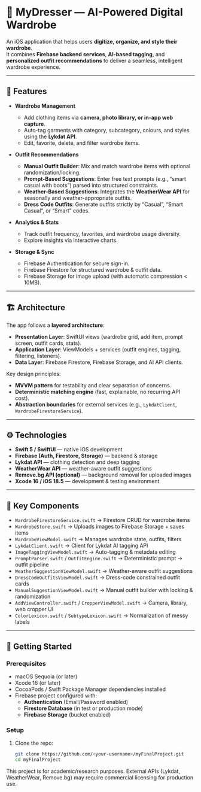 # 👗 MyDresser — AI-Powered Digital Wardrobe  

An iOS application that helps users **digitize, organize, and style their wardrobe**.  
It combines **Firebase backend services**, **AI-based tagging**, and **personalized outfit recommendations** to deliver a seamless, intelligent wardrobe experience.  

---

## 📖 Features  

- **Wardrobe Management**  
  - Add clothing items via **camera, photo library, or in-app web capture**.  
  - Auto-tag garments with category, subcategory, colours, and styles using the **Lykdat API**.  
  - Edit, favorite, delete, and filter wardrobe items.  

- **Outfit Recommendations**  
  - **Manual Outfit Builder**: Mix and match wardrobe items with optional randomization/locking.  
  - **Prompt-Based Suggestions**: Enter free text prompts (e.g., “smart casual with boots”) parsed into structured constraints.  
  - **Weather-Based Suggestions**: Integrates the **WeatherWear API** for seasonally and weather-appropriate outfits.  
  - **Dress Code Outfits**: Generate outfits strictly by “Casual”, “Smart Casual”, or “Smart” codes.  

- **Analytics & Stats**  
  - Track outfit frequency, favorites, and wardrobe usage diversity.  
  - Explore insights via interactive charts.  

- **Storage & Sync**  
  - Firebase Authentication for secure sign-in.  
  - Firebase Firestore for structured wardrobe & outfit data.  
  - Firebase Storage for image upload (with automatic compression < 10MB).  

---

## 🏗 Architecture  

The app follows a **layered architecture**:  

- **Presentation Layer**: SwiftUI views (wardrobe grid, add item, prompt screen, outfit cards, stats).  
- **Application Layer**: ViewModels + services (outfit engines, tagging, filtering, listeners).  
- **Data Layer**: Firebase Firestore, Firebase Storage, and AI API clients.  

Key design principles:  
- **MVVM pattern** for testability and clear separation of concerns.  
- **Deterministic matching engine** (fast, explainable, no recurring API cost).  
- **Abstraction boundaries** for external services (e.g., `LykdatClient`, `WardrobeFirestoreService`).  

---

## ⚙️ Technologies  

- **Swift 5 / SwiftUI** — native iOS development  
- **Firebase (Auth, Firestore, Storage)** — backend & storage  
- **Lykdat API** — clothing detection and deep tagging  
- **WeatherWear API** — weather-aware outfit suggestions  
- **Remove.bg API (optional)** — background removal for uploaded images  
- **Xcode 16 / iOS 18.5** — development & testing environment  

---

## 📂 Key Components  

- `WardrobeFirestoreService.swift` → Firestore CRUD for wardrobe items  
- `WardrobeStore.swift` → Uploads images to Firebase Storage + saves items  
- `WardrobeViewModel.swift` → Manages wardrobe state, outfits, filters  
- `LykdatClient.swift` → Client for Lykdat AI tagging API  
- `ImageTaggingViewModel.swift` → Auto-tagging & metadata editing  
- `PromptParser.swift` / `OutfitEngine.swift` → Deterministic prompt → outfit pipeline  
- `WeatherSuggestionViewModel.swift` → Weather-aware outfit suggestions  
- `DressCodeOutfitsViewModel.swift` → Dress-code constrained outfit cards  
- `ManualSuggestionViewModel.swift` → Manual outfit builder with locking & randomization  
- `AddViewController.swift` / `CropperViewModel.swift` → Camera, library, web cropper UI  
- `ColorLexicon.swift` / `SubtypeLexicon.swift` → Normalization of messy labels  

---

## 🚀 Getting Started  

### Prerequisites  
- macOS Sequoia (or later)  
- Xcode 16 (or later)  
- CocoaPods / Swift Package Manager dependencies installed  
- Firebase project configured with:  
  - **Authentication** (Email/Password enabled)  
  - **Firestore Database** (in test or production mode)  
  - **Firebase Storage** (bucket enabled)  

### Setup  
1. Clone the repo:  
   ```bash
   git clone https://github.com/<your-username>/myFinalProject.git
   cd myFinalProject

This project is for academic/research purposes. External APIs (Lykdat, WeatherWear, Remove.bg) may require commercial licensing for production use.
